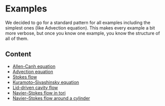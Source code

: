 # Examples


We decided to go for a standard pattern for all examples including the simplest ones (like Advection equation).
This makes every example a bit more verbose, but once you know one example, you know the structure of all of them.

## Content

- [Allen-Canh equation](./allen_cahn)
- [Advection equation](./adv)
- [Stokes flow](./stokes_cylinder)
- [Kuramoto–Sivashinsky equation](./ks_chaotic)
- [Lid-driven cavity flow](./ldc)
- [Navier–Stokes flow in tori](./ns_tori)
- [Navier–Stokes flow around a cylinder](./ns_unsteady_cylinder)
